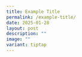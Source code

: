 ```yaml
---
title: Example Title
permalink: /example-title/
date: 2025-01-28
layout: post
description: ""
image: ""
variant: tiptap
---
```

